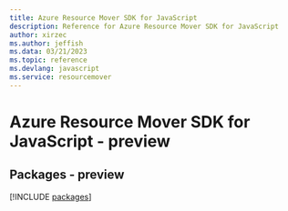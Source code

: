 ```yaml
---
title: Azure Resource Mover SDK for JavaScript
description: Reference for Azure Resource Mover SDK for JavaScript
author: xirzec
ms.author: jeffish
ms.data: 03/21/2023
ms.topic: reference
ms.devlang: javascript
ms.service: resourcemover
---
```

# Azure Resource Mover SDK for JavaScript - preview
## Packages - preview
[!INCLUDE [packages](resource-mover-index.md)]